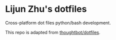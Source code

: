 # Lijun Zhu's dotfiles
Cross-platform dot files python/bash development. 

This repo is adapted from [thoughtbot/dotfiles](https://github.com/thoughtbot/dotfiles).
